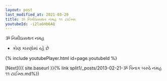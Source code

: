 ```yaml
---
layout: post
last_modified_at: 2021-03-29
title: ૐ નિમીઠાસથત નમહ ૧૧ ટાઈમ્સ
youtubeId: -i2la6Hb6AQ
---
```

 
 
 ૐ નિમીઠાસથત નમહ  
 
 -  કોણ કારણોમાં રહે છે 
 
  
 
  
 
 
 
 
 
 


{% include youtubePlayer.html id=page.youtubeId %}
 
[Next]({{ site.baseurl }}{% link  split1/_posts/2013-02-21-ૐ પિનાક બરુઠે નમહ ૧૧ ટાઈમ્સ.md%})
 
